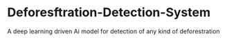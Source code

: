 # Deforesftration-Detection-System
A deep learning driven Ai model for detection of any kind of deforestration 
